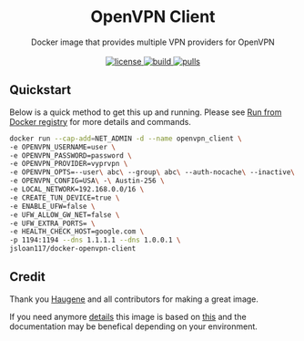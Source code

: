 <h1 align="center">
  OpenVPN Client
</h1>

<p align="center">
  Docker image that provides multiple VPN providers for OpenVPN
  <br><br>

  <a href="https://github.com/jsloan117/docker-deluge/blob/master/LICENSE">
    <img alt="license" src="https://img.shields.io/badge/License-GPLv3-blue.svg" />
  </a>
  <a href="https://travis-ci.com/jsloan117/docker-openvpn-client">
    <img alt="build" src="https://travis-ci.com/jsloan117/docker-openvpn-client.svg?branch=master" />
  </a>
  <a href="https://hub.docker.com/repository/docker/jsloan117/docker-openvpn-client">
    <img alt="pulls" src="https://img.shields.io/docker/pulls/jsloan117/docker-openvpn-client.svg" />
  </a>
</p>

## Quickstart

Below is a quick method to get this up and running. Please see [Run from Docker registry](http://jsloan117.github.io/docker-openvpn-client/run-from-docker-registry) for more details and commands.

```bash
docker run --cap-add=NET_ADMIN -d --name openvpn_client \
-e OPENVPN_USERNAME=user \
-e OPENVPN_PASSWORD=password \
-e OPENVPN_PROVIDER=vyprvpn \
-e OPENVPN_OPTS=--user\ abc\ --group\ abc\ --auth-nocache\ --inactive\ 3600\ --ping\ 10\ --ping-exit\ 60 \
-e OPENVPN_CONFIG=USA\ -\ Austin-256 \
-e LOCAL_NETWORK=192.168.0.0/16 \
-e CREATE_TUN_DEVICE=true \
-e ENABLE_UFW=false \
-e UFW_ALLOW_GW_NET=false \
-e UFW_EXTRA_PORTS= \
-e HEALTH_CHECK_HOST=google.com \
-p 1194:1194 --dns 1.1.1.1 --dns 1.0.0.1 \
jsloan117/docker-openvpn-client
```

## Credit

Thank you [Haugene](https://github.com/haugene) and all contributors for making a great image.

If you need anymore [details](https://haugene.github.io/docker-transmission-openvpn) this image is based on [this](https://github.com/haugene/docker-transmission-openvpn) and the documentation may be benefical depending on your environment.
